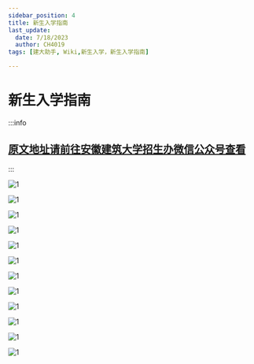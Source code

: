 ```yaml
---
sidebar_position: 4
title: 新生入学指南
last_update:
  date: 7/18/2023
  author: CH4019
tags: [建大助手, Wiki,新生入学，新生入学指南]

---
```



# 新生入学指南

:::info

## [原文地址请前往安徽建筑大学招生办微信公众号查看](https://mp.weixin.qq.com/s?__biz=MzIwNTg3ODg5Nw==&mid=2247494386&idx=1&sn=01f767b4df9093dca0c4be5a66caceda&chksm=972889eca05f00fa6f8287c7e1af7400479cba2a6d476653caab5ed4fda305132b16f9a19119&mpshare=1&scene=23&srcid=0718dfMpRpHMbhuyzmKJ8GUt&sharer_sharetime=1689663267223&sharer_shareid=96c35dcb8ca690a6213498c798b02d6d#rd)

:::

![1](/img/1.png)

![1](/img/2.png)

![1](/img/3.png)

![1](/img/4.png)

![1](/img/5.png)

![1](/img/6.png)

![1](/img/7.png)

![1](/img/8.jpg)

![1](/img/9.jpg)

![1](/img/10.jpg)

![1](/img/11.jpg)

![1](/img/12.jpg)